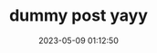 ---
date: 2023-05-09 01:12:50
layout: post
title: dummy post yayy

description: For students, by students
image: assets/img/ASCWG2022/war2022.jpg
optimized_image: assets/img/ASCWG2022/war2022.jpg
category: blog
tags:
  - devs

---